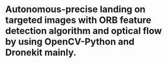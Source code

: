 # Autonomous-precise landing on targeted images with ORB feature detection algorithm and optical flow by using OpenCV-Python and Dronekit mainly.
